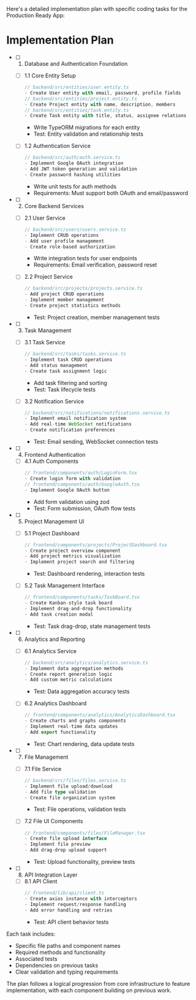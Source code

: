 Here's a detailed implementation plan with specific coding tasks for the Production Ready App:

# Implementation Plan

- [ ] 1. Database and Authentication Foundation
  - [ ] 1.1 Core Entity Setup
    ```typescript
    // backend/src/entities/user.entity.ts
    - Create User entity with email, password, profile fields
    // backend/src/entities/project.entity.ts
    - Create Project entity with name, description, members
    // backend/src/entities/task.entity.ts
    - Create Task entity with title, status, assignee relations
    ```
    - Write TypeORM migrations for each entity
    - Test: Entity validation and relationship tests

  - [ ] 1.2 Authentication Service
    ```typescript
    // backend/src/auth/auth.service.ts
    - Implement Google OAuth integration
    - Add JWT token generation and validation
    - Create password hashing utilities
    ```
    - Write unit tests for auth methods
    - Requirements: Must support both OAuth and email/password

- [ ] 2. Core Backend Services
  - [ ] 2.1 User Service
    ```typescript
    // backend/src/users/users.service.ts
    - Implement CRUD operations
    - Add user profile management
    - Create role-based authorization
    ```
    - Write integration tests for user endpoints
    - Requirements: Email verification, password reset

  - [ ] 2.2 Project Service
    ```typescript
    // backend/src/projects/projects.service.ts
    - Add project CRUD operations
    - Implement member management
    - Create project statistics methods
    ```
    - Test: Project creation, member management tests

- [ ] 3. Task Management
  - [ ] 3.1 Task Service
    ```typescript
    // backend/src/tasks/tasks.service.ts
    - Implement task CRUD operations
    - Add status management
    - Create task assignment logic
    ```
    - Add task filtering and sorting
    - Test: Task lifecycle tests

  - [ ] 3.2 Notification Service
    ```typescript
    // backend/src/notifications/notifications.service.ts
    - Implement email notification system
    - Add real-time WebSocket notifications
    - Create notification preferences
    ```
    - Test: Email sending, WebSocket connection tests

- [ ] 4. Frontend Authentication
  - [ ] 4.1 Auth Components
    ```typescript
    // frontend/components/auth/LoginForm.tsx
    - Create login form with validation
    // frontend/components/auth/GoogleAuth.tsx
    - Implement Google OAuth button
    ```
    - Add form validation using zod
    - Test: Form submission, OAuth flow tests

- [ ] 5. Project Management UI
  - [ ] 5.1 Project Dashboard
    ```typescript
    // frontend/components/projects/ProjectDashboard.tsx
    - Create project overview component
    - Add project metrics visualization
    - Implement project search and filtering
    ```
    - Test: Dashboard rendering, interaction tests

  - [ ] 5.2 Task Management Interface
    ```typescript
    // frontend/components/tasks/TaskBoard.tsx
    - Create Kanban-style task board
    - Implement drag-and-drop functionality
    - Add task creation modal
    ```
    - Test: Task drag-drop, state management tests

- [ ] 6. Analytics and Reporting
  - [ ] 6.1 Analytics Service
    ```typescript
    // backend/src/analytics/analytics.service.ts
    - Implement data aggregation methods
    - Create report generation logic
    - Add custom metric calculations
    ```
    - Test: Data aggregation accuracy tests

  - [ ] 6.2 Analytics Dashboard
    ```typescript
    // frontend/components/analytics/AnalyticsDashboard.tsx
    - Create charts and graphs components
    - Implement real-time data updates
    - Add export functionality
    ```
    - Test: Chart rendering, data update tests

- [ ] 7. File Management
  - [ ] 7.1 File Service
    ```typescript
    // backend/src/files/files.service.ts
    - Implement file upload/download
    - Add file type validation
    - Create file organization system
    ```
    - Test: File operations, validation tests

  - [ ] 7.2 File UI Components
    ```typescript
    // frontend/components/files/FileManager.tsx
    - Create file upload interface
    - Implement file preview
    - Add drag-drop upload support
    ```
    - Test: Upload functionality, preview tests

- [ ] 8. API Integration Layer
  - [ ] 8.1 API Client
    ```typescript
    // frontend/lib/api/client.ts
    - Create axios instance with interceptors
    - Implement request/response handling
    - Add error handling and retries
    ```
    - Test: API client behavior tests

Each task includes:
- Specific file paths and component names
- Required methods and functionality
- Associated tests
- Dependencies on previous tasks
- Clear validation and typing requirements

The plan follows a logical progression from core infrastructure to feature implementation, with each component building on previous work.
